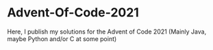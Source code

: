 # Advent-Of-Code-2021
Here, I publish my solutions for the Advent of Code 2021 (Mainly Java, maybe Python and/or C at some point)
